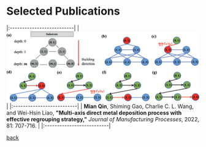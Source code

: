 

# Selected Publications

|:--------------------------|
| <img src="assets/img/multi-axis.jpg" alt="drawing" width="1000"/> |
|:--------------------------|
| **Mian Qin**, Shiming Gao, Charlie C. L. Wang, and Wei-Hsin Liao, **"Multi-axis direct metal deposition process with effective regrouping strategy,"** *Journal of Manufacturing Processes*, 2022, 81: 707-716. |
|:--------------------------|





[back](./)
